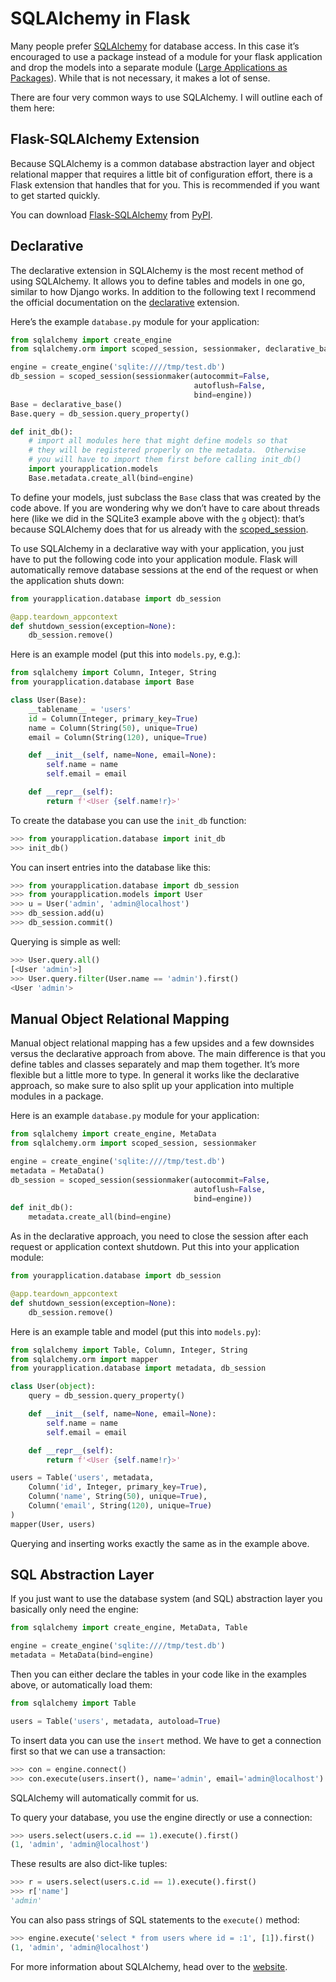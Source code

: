# SQLAlchemy in Flask

Many people prefer [SQLAlchemy](https://www.sqlalchemy.org/) for database access. In this case it’s encouraged to use a package instead of a module for your flask application and drop the models into a separate module ([Large Applications as Packages](https://flask.palletsprojects.com/en/2.3.x/patterns/packages/)). While that is not necessary, it makes a lot of sense.

There are four very common ways to use SQLAlchemy. I will outline each of them here:

## Flask-SQLAlchemy Extension

Because SQLAlchemy is a common database abstraction layer and object relational mapper that requires a little bit of configuration effort, there is a Flask extension that handles that for you. This is recommended if you want to get started quickly.

You can download [Flask-SQLAlchemy](https://flask-sqlalchemy.palletsprojects.com/) from [PyPI](https://pypi.org/project/Flask-SQLAlchemy/).

## Declarative

The declarative extension in SQLAlchemy is the most recent method of using SQLAlchemy. It allows you to define tables and models in one go, similar to how Django works. In addition to the following text I recommend the official documentation on the [declarative](https://docs.sqlalchemy.org/en/latest/orm/extensions/declarative/) extension.

Here’s the example `database.py` module for your application:

```python
from sqlalchemy import create_engine
from sqlalchemy.orm import scoped_session, sessionmaker, declarative_base

engine = create_engine('sqlite:////tmp/test.db')
db_session = scoped_session(sessionmaker(autocommit=False,
                                         autoflush=False,
                                         bind=engine))
Base = declarative_base()
Base.query = db_session.query_property()

def init_db():
    # import all modules here that might define models so that
    # they will be registered properly on the metadata.  Otherwise
    # you will have to import them first before calling init_db()
    import yourapplication.models
    Base.metadata.create_all(bind=engine)
```

To define your models, just subclass the `Base` class that was created by the code above. If you are wondering why we don’t have to care about threads here (like we did in the SQLite3 example above with the `g` object): that’s because SQLAlchemy does that for us already with the [scoped_session](https://docs.sqlalchemy.org/en/20/orm/contextual.html#sqlalchemy.orm.scoped_session).

To use SQLAlchemy in a declarative way with your application, you just have to put the following code into your application module. Flask will automatically remove database sessions at the end of the request or when the application shuts down:

```python
from yourapplication.database import db_session

@app.teardown_appcontext
def shutdown_session(exception=None):
    db_session.remove()
```

Here is an example model (put this into `models.py`, e.g.):

```python
from sqlalchemy import Column, Integer, String
from yourapplication.database import Base

class User(Base):
    __tablename__ = 'users'
    id = Column(Integer, primary_key=True)
    name = Column(String(50), unique=True)
    email = Column(String(120), unique=True)

    def __init__(self, name=None, email=None):
        self.name = name
        self.email = email

    def __repr__(self):
        return f'<User {self.name!r}>'
```

To create the database you can use the `init_db` function:

```python
>>> from yourapplication.database import init_db
>>> init_db()
```

You can insert entries into the database like this:

```python
>>> from yourapplication.database import db_session
>>> from yourapplication.models import User
>>> u = User('admin', 'admin@localhost')
>>> db_session.add(u)
>>> db_session.commit()
```

Querying is simple as well:

```python
>>> User.query.all()
[<User 'admin'>]
>>> User.query.filter(User.name == 'admin').first()
<User 'admin'>
```

## Manual Object Relational Mapping

Manual object relational mapping has a few upsides and a few downsides versus the declarative approach from above. The main difference is that you define tables and classes separately and map them together. It’s more flexible but a little more to type. In general it works like the declarative approach, so make sure to also split up your application into multiple modules in a package.

Here is an example `database.py` module for your application:

```python
from sqlalchemy import create_engine, MetaData
from sqlalchemy.orm import scoped_session, sessionmaker

engine = create_engine('sqlite:////tmp/test.db')
metadata = MetaData()
db_session = scoped_session(sessionmaker(autocommit=False,
                                         autoflush=False,
                                         bind=engine))
def init_db():
    metadata.create_all(bind=engine)
```

As in the declarative approach, you need to close the session after each request or application context shutdown. Put this into your application module:

```python
from yourapplication.database import db_session

@app.teardown_appcontext
def shutdown_session(exception=None):
    db_session.remove()
```

Here is an example table and model (put this into `models.py`):

```python
from sqlalchemy import Table, Column, Integer, String
from sqlalchemy.orm import mapper
from yourapplication.database import metadata, db_session

class User(object):
    query = db_session.query_property()

    def __init__(self, name=None, email=None):
        self.name = name
        self.email = email

    def __repr__(self):
        return f'<User {self.name!r}>'

users = Table('users', metadata,
    Column('id', Integer, primary_key=True),
    Column('name', String(50), unique=True),
    Column('email', String(120), unique=True)
)
mapper(User, users)
```

Querying and inserting works exactly the same as in the example above.

## SQL Abstraction Layer

If you just want to use the database system (and SQL) abstraction layer you basically only need the engine:

```python
from sqlalchemy import create_engine, MetaData, Table

engine = create_engine('sqlite:////tmp/test.db')
metadata = MetaData(bind=engine)
```

Then you can either declare the tables in your code like in the examples above, or automatically load them:

```python
from sqlalchemy import Table

users = Table('users', metadata, autoload=True)
```

To insert data you can use the `insert` method. We have to get a connection first so that we can use a transaction:

```python
>>> con = engine.connect()
>>> con.execute(users.insert(), name='admin', email='admin@localhost')
```

SQLAlchemy will automatically commit for us.

To query your database, you use the engine directly or use a connection:

```python
>>> users.select(users.c.id == 1).execute().first()
(1, 'admin', 'admin@localhost')
```

These results are also dict-like tuples:

```python
>>> r = users.select(users.c.id == 1).execute().first()
>>> r['name']
'admin'
```

You can also pass strings of SQL statements to the `execute()` method:

```python
>>> engine.execute('select * from users where id = :1', [1]).first()
(1, 'admin', 'admin@localhost')
```

For more information about SQLAlchemy, head over to the [website](https://www.sqlalchemy.org/).